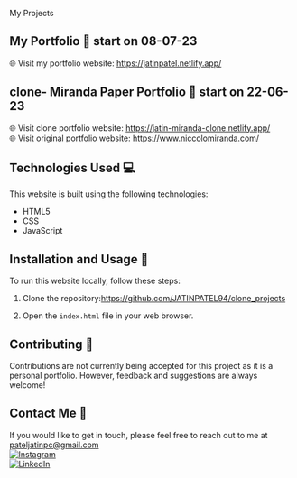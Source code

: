 My Projects

## My Portfolio 📄 start on 08-07-23
🌐 Visit my portfolio website: https://jatinpatel.netlify.app/

## clone- Miranda Paper Portfolio 📄 start on 22-06-23
🌐 Visit clone  portfolio website: https://jatin-miranda-clone.netlify.app/ <br>
🌐 Visit original portfolio website: https://www.niccolomiranda.com/

## Technologies Used 💻

This website is built using the following technologies:

- HTML5
- CSS
- JavaScript

## Installation and Usage 🚀

To run this website locally, follow these steps:

1. Clone the repository:https://github.com/JATINPATEL94/clone_projects

2. Open the `index.html` file in your web browser.

## Contributing 🤝

Contributions are not currently being accepted for this project as it is a personal portfolio. However, feedback and suggestions are always welcome!

## Contact Me 📧

If you would like to get in touch, please feel free to reach out to me at  pateljatinpc@gmail.com 
<br>[![Instagram](https://img.shields.io/badge/Instagram-%40JATIN_PATEL_94-orange)](https://www.instagram.com/jatin_patel_94/)
<br>[![LinkedIn](https://img.shields.io/badge/LinkedIn-JATINPATEL-blue)](https://www.linkedin.com/in/jatin-patel-098067271/)
